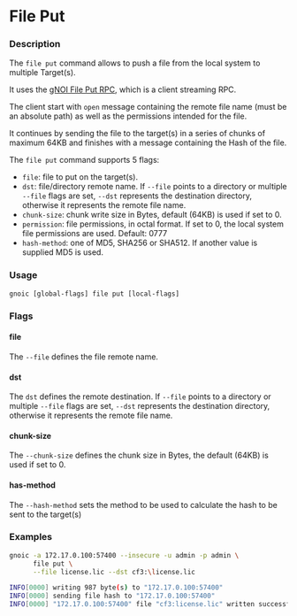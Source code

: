 # File Put

### Description

The `file put` command allows to push a file from the local system to multiple Target(s).

It uses the [gNOI File Put RPC](https://github.com/openconfig/gnoi/blob/master/file/file.proto#L52), which is a client streaming RPC.

The client start with `open` message containing the remote file name (must be an absolute path) as well as the permissions intended for the file.

It continues by sending the file to the target(s) in a series of chunks of maximum 64KB and finishes with a message containing the Hash of the file.

The `file put` command supports 5 flags:

- `file`: file to put on the target(s).
- `dst`: file/directory remote name. If `--file` points to a directory or multiple `--file` flags are set, `--dst` represents the destination directory, otherwise it represents the remote file name.
- `chunk-size`: chunk write size in Bytes, default (64KB) is used if set to 0.
- `permission`: file permissions, in octal format. If set to 0, the local system file permissions are used. Default: 0777
- `hash-method`: one of MD5, SHA256 or SHA512. If another value is supplied MD5 is used.

### Usage

`gnoic [global-flags] file put [local-flags]`

### Flags

#### file

The `--file` defines the file remote name.

#### dst

The `dst` defines the remote destination. If `--file` points to a directory or multiple `--file` flags are set, `--dst` represents the destination directory, otherwise it represents the remote file name.

#### chunk-size

The `--chunk-size` defines the chunk size in Bytes, the default (64KB) is used if set to 0.

#### has-method

The `--hash-method` sets the method to be used to calculate the hash to be sent to the target(s)

### Examples

```bash
gnoic -a 172.17.0.100:57400 --insecure -u admin -p admin \
      file put \
      --file license.lic --dst cf3:\license.lic
```

```bash
INFO[0000] writing 987 byte(s) to "172.17.0.100:57400"  
INFO[0000] sending file hash to "172.17.0.100:57400"    
INFO[0000] "172.17.0.100:57400" file "cf3:license.lic" written successfully 
```
